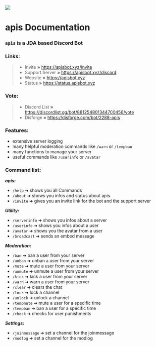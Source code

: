 ![](https://cdn.discordapp.com/attachments/932265928522088450/984368821815083098/header.png)

# apis Documentation

### `apis` is a JDA based Discord Bot

### Links:
> - Invite **»** https://apisbot.xyz/invite
> - Support Server **»** https://apisbot.xyz/discord
> - Website **»** https://apisbot.xyz
> - Status **»** https://status.apisbot.xyz 

### Vote:
> - Discord List **»** https://discordlist.gg/bot/881254801344700456/vote
> - Disforge **»** https://disforge.com/bot/2288-apis

### Features:
- extensive server logging 
- many helpful moderation commands like `/warn` or `/tempban`
- many functions to manage your server 
- useful commands like `/userinfo` or `/avatar`

### Command list:
***apis:***
- `/help` ➜ shows you all Commands 
- `/about` ➜ shows you infos and status about apis
- `/invite` ➜ gives you an invite link for the bot and the support server

***Utility:***
- `/serverinfo` ➜ shows you infos about a server
- `/userinfo` ➜ shows you infos about a user
- `/avatar` ➜ shows you the avatar from a user
- `/broadcast` ➜ sends an embed message

***Moderation:***
- `/ban` ➜ ban a user from your server
- `/unban` ➜ unban a user from your server
- `/mute` ➜ mute a user from your server
- `/unmute` ➜ unmute a user from your server
- `/kick` ➜ kick a user from your server
- `/warn` ➜ warn a user from your server
- `/clear` ➜ clears the chat
- `/lock` ➜ lock a channel
- `/unlock` ➜ unlock a channel
- `/tempmute` ➜ mute a user for a specific time
- `/tempban` ➜ ban a user for a specific time
- `/check` ➜ checks for user punishments

***Settings:***
- `/joinmessage` ➜ set a channel for the joinmessage
- `/modlog` ➜ set a channel for the modlog
